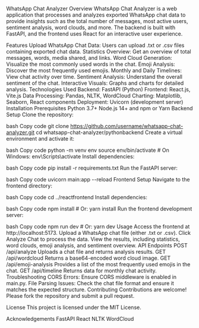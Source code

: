 WhatsApp Chat Analyzer
Overview
WhatsApp Chat Analyzer is a web application that processes and analyzes exported WhatsApp chat data to provide insights such as the total number of messages, most active users, sentiment analysis, word clouds, and more. The backend is built with FastAPI, and the frontend uses React for an interactive user experience.

Features
Upload WhatsApp Chat Data: Users can upload .txt or .csv files containing exported chat data.
Statistics Overview: Get an overview of total messages, words, media shared, and links.
Word Cloud Generation: Visualize the most commonly used words in the chat.
Emoji Analysis: Discover the most frequently used emojis.
Monthly and Daily Timelines: View chat activity over time.
Sentiment Analysis: Understand the overall sentiment of the chat.
Interactive Visuals: Graphs and charts for detailed analysis.
Technologies Used
Backend: FastAPI (Python)
Frontend: React.js, Vite.js
Data Processing: Pandas, NLTK, WordCloud
Charting: Matplotlib, Seaborn, React components
Deployment: Uvicorn (development server)
Installation
Prerequisites
Python 3.7+
Node.js 14+ and npm or Yarn
Backend Setup
Clone the repository:

bash
Copy code
git clone https://github.com/username/whatsapp-chat-analyzer.git
cd whatsapp-chat-analyzer/pythonbackend
Create a virtual environment and activate it:

bash
Copy code
python -m venv env
source env/bin/activate  # On Windows: env\Scripts\activate
Install dependencies:

bash
Copy code
pip install -r requirements.txt
Run the FastAPI server:

bash
Copy code
uvicorn main:app --reload
Frontend Setup
Navigate to the frontend directory:

bash
Copy code
cd ../reactfrontend
Install dependencies:

bash
Copy code
npm install  # Or: yarn install
Run the frontend development server:

bash
Copy code
npm run dev  # Or: yarn dev
Usage
Access the frontend at http://localhost:5173.
Upload a WhatsApp chat file (either .txt or .csv).
Click Analyze Chat to process the data.
View the results, including statistics, word clouds, emoji analysis, and sentiment overview.
API Endpoints
POST /api/analyze
Uploads a chat file and returns analysis results.
GET /api/wordcloud
Returns a base64-encoded word cloud image.
GET /api/emoji-analysis
Provides a list of the most frequently used emojis in the chat.
GET /api/timeline
Returns data for monthly chat activity.
Troubleshooting
CORS Errors: Ensure CORS middleware is enabled in main.py.
File Parsing Issues: Check the chat file format and ensure it matches the expected structure.
Contributing
Contributions are welcome! Please fork the repository and submit a pull request.

License
This project is licensed under the MIT License.

Acknowledgements
FastAPI
React
NLTK
WordCloud

